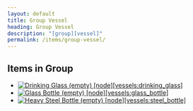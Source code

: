 ```yaml
---
layout: default
title: Group Vessel
heading: Group Vessel
description: "[group][vessel]"
permalink: /items/group-vessel/
---
```



## Items in Group

<ul class="list-items clearfix">
    <li><a href="{{site.baseurl}}/items/vessels-drinking-glass/"><img src="{{site.baseurl}}/assets/img/items/itemcubes/vessels_drinking_glass.png" data-toggle="tooltip" title="Drinking Glass (empty) [node][vessels:drinking_glass]"></a></li>
    <li><a href="{{site.baseurl}}/items/vessels-glass-bottle/"><img src="{{site.baseurl}}/assets/img/items/itemcubes/vessels_glass_bottle.png" data-toggle="tooltip" title="Glass Bottle (empty) [node][vessels:glass_bottle]"></a></li>
    <li><a href="{{site.baseurl}}/items/vessels-steel-bottle/"><img src="{{site.baseurl}}/assets/img/items/itemcubes/vessels_steel_bottle.png" data-toggle="tooltip" title="Heavy Steel Bottle (empty) [node][vessels:steel_bottle]"></a></li>
</ul>
